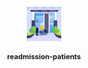 <!-- PROJECT LOGO -->
<br />
<div align="center">
  <a href="https://github.com/DanielGC9/readmission-patients">
    <img src="docs/readmission.jpg" alt="Logo" width="80" height="80">
  </a>
<h3 align="center">readmission-patients</h3>

